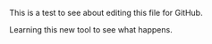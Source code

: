 This is a test to see about editing this file for GitHub.

Learning this new tool to see what happens.